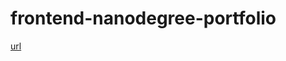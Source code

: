 # frontend-nanodegree-portfolio
[url](https://classroom.udacity.com/courses/ud304/lessons/3063988721/concepts/32896785490923) 